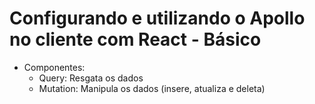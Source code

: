 # Configurando e utilizando o Apollo no cliente com React - Básico

- Componentes:
  - Query: Resgata os dados
  - Mutation: Manipula os dados (insere, atualiza e deleta)
